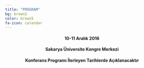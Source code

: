 ```yaml
---
title: "PROGRAM"
bg: brown2
color: brown5
fa-icon: calendar
---
```


<center>
<h4>10-11 Aralık 2016</h4>
<h4>Sakarya Üniversite Kongre Merkezi</h4>
<h4>Konferans Programı İlerleyen Tarihlerde Açıklanacaktır</h4>
</center>

<!--<h4><center><font size="20">10 Aralık 2016 - 11 Aralık 2016</font></center><h4><br>
<h4><center><font size="20">Sakarya Üniversitesi Kongre Merkezi</font></center><h4><br>
<h4><center><font size="20">Konferans Programı İlerleyen Tarihlerde Duyurulacaktır</font></center><h4>-->







